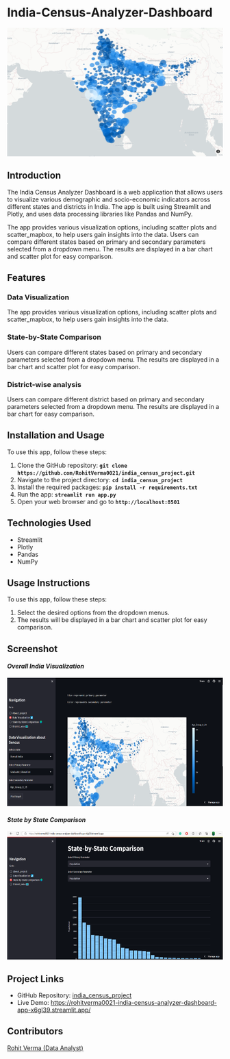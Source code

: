 # India-Census-Analyzer-Dashboard

<img src="https://github.com/RohitVerma0021/India-Census-Analyzer-Dashboard/blob/master/census.png" height="300" width="550" >

## Introduction
The India Census Analyzer Dashboard is a web application that allows users to visualize various demographic and socio-economic indicators across different states and districts in India. The app is built using Streamlit and Plotly, and uses data processing libraries like Pandas and NumPy.

The app provides various visualization options, including scatter plots and scatter_mapbox, to help users gain insights into the data. Users can compare different states based on primary and secondary parameters selected from a dropdown menu. The results are displayed in a bar chart and scatter plot for easy comparison.
## Features
### Data Visualization
The app provides various visualization options, including scatter plots and scatter_mapbox, to help users gain insights into the data.
### State-by-State Comparison
Users can compare different states based on primary and secondary parameters selected from a dropdown menu. The results are displayed in a bar chart and scatter plot for easy comparison.
### District-wise analysis
Users can compare different district based on primary and secondary parameters selected from a dropdown menu. The results are displayed in a bar chart for easy comparison.
## Installation and Usage
To use this app, follow these steps:

1. Clone the GitHub repository: **`git clone https://github.com/RohitVerma0021/india_census_project.git`**
2. Navigate to the project directory: **`cd india_census_project`**
3. Install the required packages: **`pip install -r requirements.txt`**
4. Run the app: **`streamlit run app.py`**
5. Open your web browser and go to **`http://localhost:8501`**

## Technologies Used
- Streamlit
- Plotly
- Pandas
- NumPy
## Usage Instructions
To use this app, follow these steps:
1. Select the desired options from the dropdown menus.
2. The results will be displayed in a bar chart and scatter plot for easy comparison.
## Screenshot

#### ***Overall India Visualization***
<img src="https://github.com/RohitVerma0021/India-Census-Analyzer-Dashboard/blob/master/in.png" height="300" width="550" >


#### ***State by State Comparison***

<img src="https://github.com/RohitVerma0021/India-Census-Analyzer-Dashboard/blob/master/second%20screenshot.png" height="300" width="550" >


## Project Links
- GitHub Repository: [india_census_project](https://github.com/RohitVerma0021/India-Census-Analyzer-Dashboard)
- Live Demo: https://rohitverma0021-india-census-analyzer-dashboard-app-x6gl39.streamlit.app/

## Contributors
[Rohit Verma (Data Analyst)](https://www.linkedin.com/in/rohit-verma-3094b8224/)

